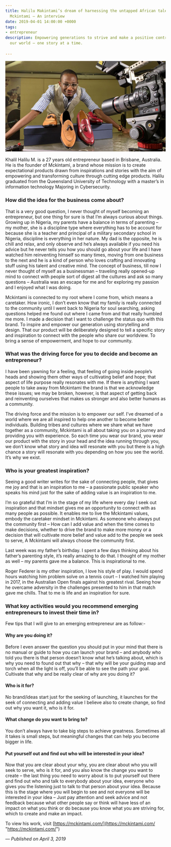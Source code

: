 ```yaml
---
title: Halilu Makintami’s dream of harnessing the untapped African talent and building
  Mckintami – An interview
date: 2019-04-01 14:00:00 +0000
tags:
- entrepreneur
description: Empowering generations to strive and make a positive contribution to
  our world – one story at a time.

---
```

![](/uploads/mckintami.jpg)

Khalil Halilu M. is a 27 years old entrepreneur based in Brisbane, Australia. He is the founder of Mckintami, a brand whose mission is to create expectational products drawn from inspirations and stories with the aim of empowering and transforming culture through cutting edge products. Halilu graduated from the Queensland University of Technology with a master’s in information technology Majoring in Cybersecurity.

### How did the idea for the business come about?

That is a very good question, I never thought of myself becoming an entrepreneur, but one thing for sure is that I’m always curious about things. Growing up in Nigeria, my parents have a balance in terms of parenting – my mother, she is a discipline type where everything has to be account for because she is a teacher and principal of a military secondary school in Nigeria, discipline is everything in her nature. My dad is the opposite, he is chill and relax, and only observe and he’s always available if you need his advice but he never tells you how you should go about your life and I have watched him reinventing himself so many times, moving from one business to the next and he is a kind of person who loves crafting and innovating stuff using his talent and creative mind. The concept of business, till now I never thought of myself as a businessman – traveling really opened-up mind to connect with people sort of digest all the cultures and ask so many questions – Australia was an escape for me and for exploring my passion and I enjoyed what I was doing.

Mckintami is connected to my root where I come from, which means a caretaker. How ironic, I don’t even know that my family is really connected to the community until I went back to Nigeria for soul searching, asking questions helped me found out where I came from and that really humbled me more. I made a decision that I want to challenge the status quo with this brand. To inspire and empower our generation using storytelling and design. That our product will be deliberately designed to tell a specific story and inspiration to connect with the people who share our worldview. To bring a sense of empowerment, and hope to our community.

### What was the driving force for you to decide and become an entrepreneur?

I have been yawning for a feeling, that feeling of going inside people’s heads and showing them other ways of cultivating belief and hope; that aspect of life purpose really resonates with me. If there is anything I want people to take away from Mckintami the brand is that we acknowledge these issues; we may be broken, however, is that aspect of getting back and reinventing ourselves that makes us stronger and also better humans as a community.

The driving force and the mission is to empower our self. I’ve dreamed of a world where we are all inspired to help one another to become better individuals. Building tribes and cultures where we share what we have together as a community, Mckintami is all about taking you on a journey and providing you with experience. So each time you wear our brand, you wear our product with the story in your head and the idea running through you, we don’t know what story and idea will resonate with you but there is a high chance a story will resonate with you depending on how you see the world. It’s why we exist.

### Who is your greatest inspiration?

Seeing a good writer writes for the sake of connecting people, that gives me joy and that is an inspiration to me – a passionate public speaker who speaks his mind just for the sake of adding value is an inspiration to me.

I’m so grateful that I’m in the stage of my life where every day I seek out inspiration and that mindset gives me an opportunity to connect with as many people as possible. It enables me to live the Mckintami values, embody the caretaker mindset in Mckintami. As someone who always put the community first – How can I add value and when the time comes to make decisions, whether to drive the brand to make more money or a decision that will cultivate more belief and value add to the people we seek to serve, A Mckintami will always choose the community first.

Last week was my father’s birthday. I spent a few days thinking about his father’s parenting style, it’s really amazing to do that. I thought of my mother as well – my parents gave me a balance. This is inspirational to me.

Roger Federer is my other inspiration, I love his style of play. I would spend hours watching him problem solve on a tennis court – I watched him playing in 2017, in the Australian Open finals against his greatest rival. Seeing how he overcame adversity in the challenges presented to him in that match gave me chills. That to me is life and an inspiration for sure.

### What key activities would you recommend emerging entrepreneurs to invest their time in?

Few tips that I will give to an emerging entrepreneur are as follow:-

#### Why are you doing it?

Before I even answer the question you should put in your mind that there is no manual or guide to how you can launch your brand – and anybody who told you there is that person doesn’t know what he’s talking about, which is why you need to found out that why – that why will be your guiding map and torch when all the light is off, you’ll be able to see the path your goal. Cultivate that why and be really clear of why are you doing it?

#### Who is it for?

No brand/ideas start just for the seeking of launching, it launches for the seek of connecting and adding value I believe also to create change, so find out why you want it, who is it for.

#### What change do you want to bring to?

You don’t always have to take big steps to achieve greatness. Sometimes all it takes is small steps, but meaningful changes that can help you become bigger in life.

#### Put yourself out and find out who will be interested in your idea?

Now that you are clear about your why, you are clear about who you will seek to serve, who is it for, and you also know the change you want to create – the last thing you need to worry about is to put yourself out there and find out who and talk to everybody about your idea, everyone who gives you the listening just to talk to that person about your idea. Because this is the stage where you will begin to see and not everyone will be interested in your idea – Just pay attention and seek advice and not feedback because what other people say or think will have less of an impact on what you think or do because you know what you are striving for, which to create and make an impact.

To view his work, visit [https://mckintami.com/](https://mckintami.com/ "https://mckintami.com/")

_— Published on April 3, 2019_